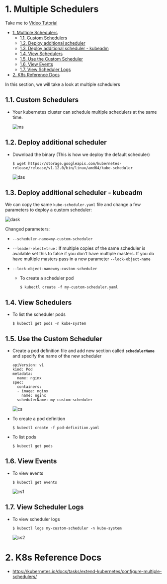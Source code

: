 # 1. Multiple Schedulers 
Take me to [Video Tutorial](https://kodekloud.com/topic/multiple-schedulers/)

- [1. Multiple Schedulers](#1-multiple-schedulers)
  - [1.1. Custom Schedulers](#11-custom-schedulers)
  - [1.2. Deploy additional scheduler](#12-deploy-additional-scheduler)
  - [1.3. Deploy additional scheduler - kubeadm](#13-deploy-additional-scheduler---kubeadm)
  - [1.4. View Schedulers](#14-view-schedulers)
  - [1.5. Use the Custom Scheduler](#15-use-the-custom-scheduler)
  - [1.6. View Events](#16-view-events)
  - [1.7. View Scheduler Logs](#17-view-scheduler-logs)
- [2. K8s Reference Docs](#2-k8s-reference-docs)

In this section, we will take a look at multiple schedulers

## 1.1. Custom Schedulers
- Your kubernetes cluster can schedule multiple schedulers at the same time.

  ![ms](../../images/ms.PNG)
  
## 1.2. Deploy additional scheduler
- Download the binary (This is how we deploy the default scheduler)
  ```
  $ wget https://storage.googleapis.com/kubernetes-release/release/v1.12.0/bin/linux/amd64/kube-scheduler
  ```
  ![das](../../images/das.PNG)
  
## 1.3. Deploy additional scheduler - kubeadm
   
We can copy the same `kube-scheduler.yaml` file and change a few parameters to deploy a custom scheduler:

  ![dask](../../images/dask.PNG)
  
Changed parameters: 
- `--scheduler-name=my-custom-scheduler`
- `--leader-elect=true` : If multiple copies of the same scheduler is available set this to false if you don't have multiple masters. If you do have multiple masters pass in a new parameter `--lock-object-name`
- `--lock-object-name=my-custom-scheduler`

  - To create a scheduler pod
    ```
    $ kubectl create -f my-custom-scheduler.yaml
    ```
  
## 1.4. View Schedulers
- To list the scheduler pods
  ```
  $ kubectl get pods -n kube-system
  ```

## 1.5. Use the Custom Scheduler
- Create a pod definition file and add new section called **`schedulerName`** and specify the name of the new scheduler
  ```
  apiVersion: v1
  kind: Pod
  metadata:
    name: nginx
  spec:
    containers:
    - image: nginx
      name: nginx
    schedulerName: my-custom-scheduler
  ```
  ![cs](../../images/cs.png)
  
- To create a pod definition
  ```
  $ kubectl create -f pod-definition.yaml
  ```
- To list pods
  ```
  $ kubectl get pods
  ```

## 1.6. View Events
- To view events
  ```
  $ kubectl get events
  ```
  ![cs1](../../images/cs1.PNG)
  
## 1.7. View Scheduler Logs
- To view scheduler logs
  ```
  $ kubectl logs my-custom-scheduler -n kube-system
  ```
  ![cs2](../../images/cs2.PNG)
  
# 2. K8s Reference Docs
- https://kubernetes.io/docs/tasks/extend-kubernetes/configure-multiple-schedulers/
  
